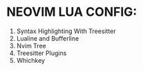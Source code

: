 # NEOVIM LUA CONFIG:

1. Syntax Highlighting With Treesitter
2. Lualine and Bufferline
3. Nvim Tree
4. Treesitter Plugins
5. Whichkey

